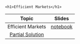 
~~~
<h1>Efficient Markets</h1>
~~~

Topic | Slides
:-----: | :--------:
Efficient Markets    | [notebook](../lecture13_noSol_pluto)
| [Partial Solution](../notebooks/lecture_13/lecture_13_wSol_partial_html.html)
<!--  -->

